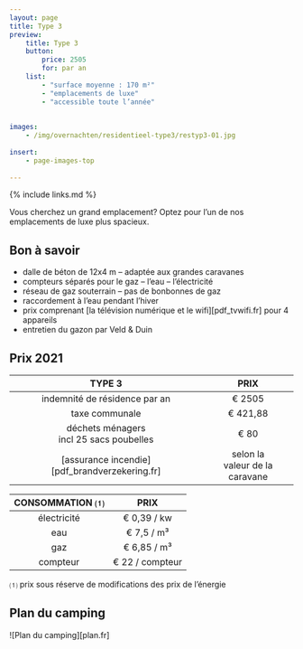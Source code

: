 ```yaml
---
layout: page
title: Type 3
preview: 
    title: Type 3
    button:
        price: 2505
        for: par an
    list:
        - "surface moyenne : 170 m²"
        - "emplacements de luxe"
        - "accessible toute l’année"
        
        
images:
    - /img/overnachten/residentieel-type3/restyp3-01.jpg
    
insert:
    - page-images-top
    
---
```


{% include links.md %}

Vous cherchez un grand emplacement? Optez pour l’un de nos emplacements de luxe plus spacieux.

## Bon à savoir

- dalle de béton de 12x4 m – adaptée aux grandes caravanes
- compteurs séparés pour le gaz – l’eau – l’électricité
- réseau de gaz souterrain – pas de bonbonnes de gaz
- raccordement à l’eau pendant l’hiver
- prix comprenant [la télévision numérique et le wifi][pdf_tvwifi.fr] pour 4 appareils
- entretien du gazon par Veld & Duin


## Prix 2021

TYPE 3                |PRIX           |
:--------------------:|:--------------:|
indemnité de résidence par an |€ 2505            
taxe communale                |€ 421,88
déchets ménagers<br>incl 25 sacs poubelles<br> | € 80   
[assurance incendie][pdf_brandverzekering.fr]     |selon la<br>valeur de la caravane

CONSOMMATION ⑴           |PRIX          |
:--------------------:|:-------------:|
électricité           | € 0,39 / kw        
eau                   | € 7,5 / m³
gaz                   | € 6,85 / m³       
compteur              | € 22 / compteur      

⑴ prix sous réserve de modifications des prix de l’énergie

## Plan du camping

![Plan du camping][plan.fr]
